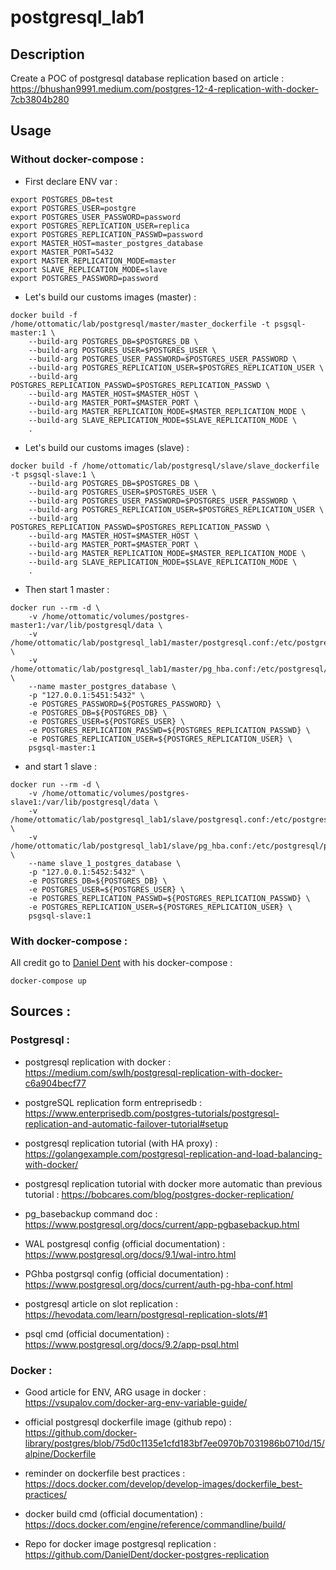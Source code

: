# postgresql_lab1

## Description

Create a POC of postgresql database replication based on article : https://bhushan9991.medium.com/postgres-12-4-replication-with-docker-7cb3804b280

## Usage

### Without docker-compose :

- First declare ENV var  :
```
export POSTGRES_DB=test
export POSTGRES_USER=postgre
export POSTGRES_USER_PASSWORD=password
export POSTGRES_REPLICATION_USER=replica
export POSTGRES_REPLICATION_PASSWD=password
export MASTER_HOST=master_postgres_database
export MASTER_PORT=5432
export MASTER_REPLICATION_MODE=master
export SLAVE_REPLICATION_MODE=slave
export POSTGRES_PASSWORD=password
```

- Let's build our customs images (master) :
```
docker build -f /home/ottomatic/lab/postgresql/master/master_dockerfile -t psgsql-master:1 \
    --build-arg POSTGRES_DB=$POSTGRES_DB \
    --build-arg POSTGRES_USER=$POSTGRES_USER \
    --build-arg POSTGRES_USER_PASSWORD=$POSTGRES_USER_PASSWORD \
    --build-arg POSTGRES_REPLICATION_USER=$POSTGRES_REPLICATION_USER \
    --build-arg POSTGRES_REPLICATION_PASSWD=$POSTGRES_REPLICATION_PASSWD \
    --build-arg MASTER_HOST=$MASTER_HOST \
    --build-arg MASTER_PORT=$MASTER_PORT \
    --build-arg MASTER_REPLICATION_MODE=$MASTER_REPLICATION_MODE \
    --build-arg SLAVE_REPLICATION_MODE=$SLAVE_REPLICATION_MODE \
    .
```

- Let's build our customs images (slave) :
```
docker build -f /home/ottomatic/lab/postgresql/slave/slave_dockerfile -t psgsql-slave:1 \
    --build-arg POSTGRES_DB=$POSTGRES_DB \
    --build-arg POSTGRES_USER=$POSTGRES_USER \
    --build-arg POSTGRES_USER_PASSWORD=$POSTGRES_USER_PASSWORD \
    --build-arg POSTGRES_REPLICATION_USER=$POSTGRES_REPLICATION_USER \
    --build-arg POSTGRES_REPLICATION_PASSWD=$POSTGRES_REPLICATION_PASSWD \
    --build-arg MASTER_HOST=$MASTER_HOST \
    --build-arg MASTER_PORT=$MASTER_PORT \
    --build-arg MASTER_REPLICATION_MODE=$MASTER_REPLICATION_MODE \
    --build-arg SLAVE_REPLICATION_MODE=$SLAVE_REPLICATION_MODE \
    .
```

- Then start 1 master :
```
docker run --rm -d \
    -v /home/ottomatic/volumes/postgres-master1:/var/lib/postgresql/data \
    -v /home/ottomatic/lab/postgresql_lab1/master/postgresql.conf:/etc/postgresql/postgresql.conf \
    -v /home/ottomatic/lab/postgresql_lab1/master/pg_hba.conf:/etc/postgresql/pg_hba.conf \
    --name master_postgres_database \
    -p "127.0.0.1:5451:5432" \
    -e POSTGRES_PASSWORD=${POSTGRES_PASSWORD} \
    -e POSTGRES_DB=${POSTGRES_DB} \
    -e POSTGRES_USER=${POSTGRES_USER} \
    -e POSTGRES_REPLICATION_PASSWD=${POSTGRES_REPLICATION_PASSWD} \
    -e POSTGRES_REPLICATION_USER=${POSTGRES_REPLICATION_USER} \
    psgsql-master:1
```

- and start 1 slave : 
```
docker run --rm -d \
    -v /home/ottomatic/volumes/postgres-slave1:/var/lib/postgresql/data \
    -v /home/ottomatic/lab/postgresql_lab1/slave/postgresql.conf:/etc/postgresql/postgresql.conf \
    -v /home/ottomatic/lab/postgresql_lab1/slave/pg_hba.conf:/etc/postgresql/pg_hba.conf \
    --name slave_1_postgres_database \
    -p "127.0.0.1:5452:5432" \
    -e POSTGRES_DB=${POSTGRES_DB} \
    -e POSTGRES_USER=${POSTGRES_USER} \
    -e POSTGRES_REPLICATION_PASSWD=${POSTGRES_REPLICATION_PASSWD} \
    -e POSTGRES_REPLICATION_USER=${POSTGRES_REPLICATION_USER} \
    psgsql-slave:1
```

### With docker-compose :

All credit go to [Daniel Dent](https://github.com/DanielDent/docker-postgres-replication) with his docker-compose :

```
docker-compose up
```

## Sources : 

### Postgresql :

- postgresql replication with docker : https://medium.com/swlh/postgresql-replication-with-docker-c6a904becf77

- postgreSQL replication form entreprisedb : https://www.enterprisedb.com/postgres-tutorials/postgresql-replication-and-automatic-failover-tutorial#setup

- postgresql replication tutorial (with HA proxy) : https://golangexample.com/postgresql-replication-and-load-balancing-with-docker/

- postgresql replication tutorial with docker more automatic than previous tutorial : https://bobcares.com/blog/postgres-docker-replication/

- pg_basebackup command doc : https://www.postgresql.org/docs/current/app-pgbasebackup.html

- WAL postgresql config (official documentation) : https://www.postgresql.org/docs/9.1/wal-intro.html

- PGhba postgrsql config (official documentation) : https://www.postgresql.org/docs/current/auth-pg-hba-conf.html

- postgresql article on slot replication : https://hevodata.com/learn/postgresql-replication-slots/#1

- psql cmd (official documentation) : https://www.postgresql.org/docs/9.2/app-psql.html

### Docker  :

- Good article for ENV, ARG usage in docker : https://vsupalov.com/docker-arg-env-variable-guide/

- official postgresql dockerfile image (github repo) : https://github.com/docker-library/postgres/blob/75d0c1135e1cfd183bf7ee0970b7031986b0710d/15/alpine/Dockerfile

- reminder on dockerfile best practices : https://docs.docker.com/develop/develop-images/dockerfile_best-practices/

- docker build cmd (official documentation) : https://docs.docker.com/engine/reference/commandline/build/

- Repo for docker image postgresql replication : https://github.com/DanielDent/docker-postgres-replication